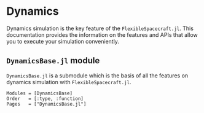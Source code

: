 # Dynamics

Dynamics simulation is the key feature of the `FlexibleSpacecraft.jl`. This documentation provides the information on the features and APIs that allow you to execute your simulation conveniently.

## `DynamicsBase.jl` module

`DynamicsBase.jl` is a submodule which is the basis of all the features on dynamics simulation with `FlexibleSpacecraft.jl`.

```@autodocs
Modules = [DynamicsBase]
Order   = [:type, :function]
Pages   = ["DynamicsBase.jl"]
```

